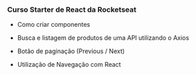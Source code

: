 ### Curso Starter de React da Rocketseat

* Como criar componentes

* Busca e listagem de produtos de uma API utilizando o Axios

* Botão de paginação (Previous / Next)

* Utilização de Navegação com React